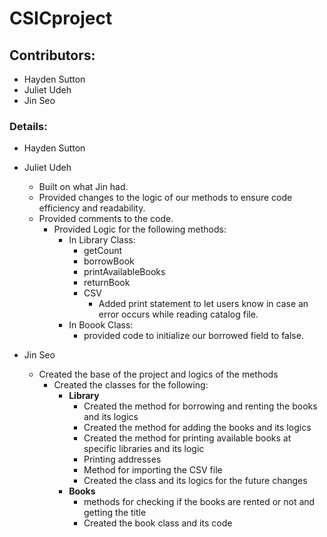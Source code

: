 # CSICproject
## Contributors:
- Hayden Sutton
- Juliet Udeh
- Jin Seo
### Details:
- Hayden Sutton
- Juliet Udeh
  - Built on what Jin had.
  - Provided changes to the logic of our methods to ensure code efficiency and readability.
  - Provided comments to the code.
     - Provided Logic for the following methods:
       - In Library Class:
          - getCount
          - borrowBook
          - printAvailableBooks
          - returnBook
          - CSV
            - Added print statement to let users know in case an error occurs while reading catalog file.
        - In Boook Class:
          - provided code to initialize our borrowed field to false.
          
- Jin Seo 
  - Created the base of the project and logics of the methods
    - Created the classes for the following:
      - **Library**
        - Created the method for borrowing and renting the books and its logics
        - Created the method for adding the books and its logics
        - Created the method for printing available books at specific libraries and its logic
        - Printing addresses
        - Method for importing the CSV file
        - Created the class and its logics for the future changes
      - **Books**
        - methods for checking if the books are rented or not and getting the title
        - Created the book class and its code

      
